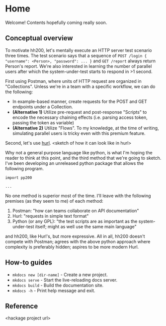 # Home

Welcome! Contents hopefully coming really soon.

## Conceptual overview

To motivate hh200, let's mentally execute an HTTP server test scenario three times.
The test scenario says that a sequence of `POST /login { "username": <Person>, "password": ... }`
and `GET /report` always return Person's report. We're also interested in learning
the number of parallel users after which the system-under-test starts to respond in >1 second.

First using Postman, where units of HTTP request are organized in "Collections". Unless we're in a team
with a specific workflow, we can do the following:

* In example-based manner, create requests for the POST and GET endpoints under a Collection.
* **(Alternative 1)** Utilize pre-request and post-response "Scripts" to encode the necessary chaining effects (i.e. parsing access token, passing the token as variable)
* **(Alternative 2)** Utilize "Flows". To my knowledge, at the time of writing, simulating parallel users is tricky even with this premium feature.

Second, let's use [hurl](hurl.dev). <sketch of how it can look like in hurl\>

Why not a general purpose language like python, is what I'm hoping the reader to think at this point, and the third method that we're going
to sketch. I've been developing an unreleased python package that allows the following program.

    import pp200

    ...

No one method is superior most of the time. I'll leave with the following premises (as they seem to me)
of each method:

1. Postman: "how can teams collaborate on API documentation"
2. Hurl: "requests in simple text format"
3. Python (or any GPL): "the test scripts are as important as the system-under-test itself; might as well use the same main language"

and hh200, like Hurl's, but more expressive. All in all, hh200 doesn't compete with Postman; agrees with
the above python approach where complexity is preferably hidden; aspires to be more modern Hurl.


## How-to guides

* `mkdocs new [dir-name]` - Create a new project.
* `mkdocs serve` - Start the live-reloading docs server.
* `mkdocs build` - Build the documentation site.
* `mkdocs -h` - Print help message and exit.

## Reference
<hackage project url\>
